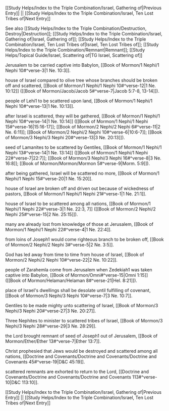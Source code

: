 [[Study Helps/Index to the Triple Combination/Israel, Gathering of|Previous Entry]]  ||  [[Study Helps/Index to the Triple Combination/Israel, Ten Lost Tribes of|Next Entry]]

 See also [[Study Helps/Index to the Triple Combination/Destruction, Destroy|Destruction]]; [[Study Helps/Index to the Triple Combination/Israel, Gathering of|Israel, Gathering of]]; [[Study Helps/Index to the Triple Combination/Israel, Ten Lost Tribes of|Israel, Ten Lost Tribes of]]; [[Study Helps/Index to the Triple Combination/Remnant|Remnant]]; [[Study Helps/Topical Guide/Israel, Scattering of|TG Israel, Scattering of]]

 Jerusalem to be carried captive into Babylon, [[Book of Mormon/1 Nephi/1 Nephi 10#^verse-3|1 Ne. 10:3]].

 house of Israel compared to olive tree whose branches should be broken off and scattered, [[Book of Mormon/1 Nephi/1 Nephi 10#^verse-12|1 Ne. 10:12]] ([[Book of Mormon/Jacob/Jacob 5#^verse-7|Jacob 5:7-8, 13-14]]).

 people of Lehi1 to be scattered upon land, [[Book of Mormon/1 Nephi/1 Nephi 10#^verse-13|1 Ne. 10:13]].

 after Israel is scattered, they will be gathered, [[Book of Mormon/1 Nephi/1 Nephi 10#^verse-14|1 Ne. 10:14]] ([[Book of Mormon/1 Nephi/1 Nephi 15#^verse-16|15:16-17]]; [[Book of Mormon/2 Nephi/2 Nephi 6#^verse-11|2 Ne. 6:11]]; [[Book of Mormon/2 Nephi/2 Nephi 10#^verse-6|10:6-7]]; [[Book of Mormon/3 Nephi/3 Nephi 20#^verse-13|3 Ne. 20:13]]).

 seed of Lamanites to be scattered by Gentiles, [[Book of Mormon/1 Nephi/1 Nephi 13#^verse-14|1 Ne. 13:14]] ([[Book of Mormon/1 Nephi/1 Nephi 22#^verse-7|22:7]]; [[Book of Mormon/3 Nephi/3 Nephi 16#^verse-8|3 Ne. 16:8]]; [[Book of Mormon/Mormon/Mormon 5#^verse-9|Morm. 5:9]]).

 after being gathered, Israel will be scattered no more, [[Book of Mormon/1 Nephi/1 Nephi 15#^verse-20|1 Ne. 15:20]].

 house of Israel are broken off and driven out because of wickedness of pastors, [[Book of Mormon/1 Nephi/1 Nephi 21#^verse-1|1 Ne. 21:1]].

 house of Israel to be scattered among all nations, [[Book of Mormon/1 Nephi/1 Nephi 22#^verse-3|1 Ne. 22:3, 7]] ([[Book of Mormon/2 Nephi/2 Nephi 25#^verse-15|2 Ne. 25:15]]).

 many are already lost from knowledge of those at Jerusalem, [[Book of Mormon/1 Nephi/1 Nephi 22#^verse-4|1 Ne. 22:4]].

 from loins of Joseph1 would come righteous branch to be broken off, [[Book of Mormon/2 Nephi/2 Nephi 3#^verse-5|2 Ne. 3:5]].

 God has led away from time to time from house of Israel, [[Book of Mormon/2 Nephi/2 Nephi 10#^verse-22|2 Ne. 10:22]].

 people of Zarahemla come from Jerusalem when Zedekiah1 was taken captive into Babylon, [[Book of Mormon/Omni#^verse-15|Omni 1:15]] ([[Book of Mormon/Helaman/Helaman 8#^verse-21|Hel. 8:21]]).

 place of Israel's dwellings shall be desolate until fulfilling of covenant, [[Book of Mormon/3 Nephi/3 Nephi 10#^verse-7|3 Ne. 10:7]].

 Gentiles to be made mighty unto scattering of Israel, [[Book of Mormon/3 Nephi/3 Nephi 20#^verse-27|3 Ne. 20:27]].

 Three Nephites to minister to scattered tribes of Israel, [[Book of Mormon/3 Nephi/3 Nephi 28#^verse-29|3 Ne. 28:29]].

 the Lord brought remnant of seed of Joseph1 out of Jerusalem, [[Book of Mormon/Ether/Ether 13#^verse-7|Ether 13:7]].

 Christ prophesied that Jews would be destroyed and scattered among all nations, [[Doctrine and Covenants/Doctrine and Covenants/Doctrine and Covenants 45#^verse-19|D&C 45:19]].

 scattered remnants are exhorted to return to the Lord, [[Doctrine and Covenants/Doctrine and Covenants/Doctrine and Covenants 113#^verse-10|D&C 113:10]].

[[Study Helps/Index to the Triple Combination/Israel, Gathering of|Previous Entry]]  ||  [[Study Helps/Index to the Triple Combination/Israel, Ten Lost Tribes of|Next Entry]]